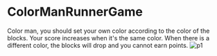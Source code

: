 # ColorManRunnerGame

Color man, you should set your own color according to the color of the blocks.
Your score increases when it's the same color.
When there is a different color, the blocks will drop and you cannot earn points.
![p1](https://user-images.githubusercontent.com/107270736/204277961-51f3c504-45ed-4184-a199-100913b1536e.png)
